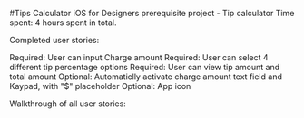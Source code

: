 #Tips Calculator
iOS for Designers prerequisite project - Tip calculator
Time spent: 4 hours spent in total.

Completed user stories:

 Required: User can input Charge amount
 Required: User can select 4 different tip percentage options
 Required: User can view tip amount and total amount
 Optional: Automaticlly activate charge amount text field and Kaypad, with "$" placeholder
 Optional: App icon
 
Walkthrough of all user stories:





